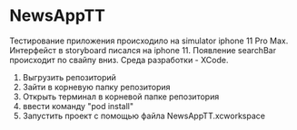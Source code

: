 # NewsAppTT

Тестирование приложения происходило на simulator iphone 11 Pro Max.
Интерфейст в storyboard писался на iphone 11.
Появление searchBar происходит по свайпу вниз.
Среда разработки - XCode.

1. Выгрузить репозиторий
2. Зайти в корневую папку репозитория
3. Открыть терминал в корневой папке репозитория
4. ввести команду "pod install"
5. Запустить проект с помощью файла NewsAppTT.xcworkspace
